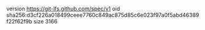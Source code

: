 version https://git-lfs.github.com/spec/v1
oid sha256:d3cf226a018499ceee7760c849ac875d85c6e023f97a0f5abd46389f22f62f9b
size 3166
